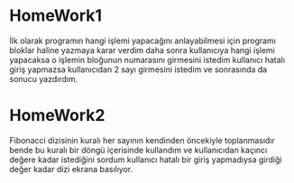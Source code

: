 # HomeWork1
İlk olarak programın hangi işlemi yapacağını anlayabilmesi için programı bloklar haline yazmaya karar verdim
daha sonra kullanıcıya hangi işlemi yapacaksa o işlemin bloğunun numarasını girmesini istedim
kullanıcı hatalı giriş yapmazsa kullanıcıdan 2 sayı girmesini istedim ve sonrasında da sonucu yazdırdım.
# HomeWork2
Fibonacci dizisinin kuralı her sayının kendinden öncekiyle toplanmasıdır bende bu kuralı
bir döngü içerisinde kullandım ve kullanıcıdan kaçıncı değere kadar istediğini sordum
kullanıcı hatalı bir giriş yapmadıysa girdiği değer kadar dizi ekrana basılıyor.
